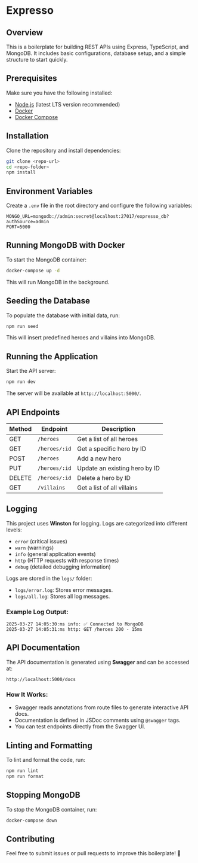 # Expresso

## Overview
This is a boilerplate for building REST APIs using Express, TypeScript, and MongoDB. It includes basic configurations, database setup, and a simple structure to start quickly.

## Prerequisites
Make sure you have the following installed:
- [Node.js](https://nodejs.org/) (latest LTS version recommended)
- [Docker](https://www.docker.com/get-started)
- [Docker Compose](https://docs.docker.com/compose/install/)

## Installation
Clone the repository and install dependencies:

```sh
git clone <repo-url>
cd <repo-folder>
npm install
```

## Environment Variables
Create a `.env` file in the root directory and configure the following variables:

```
MONGO_URL=mongodb://admin:secret@localhost:27017/expresso_db?authSource=admin
PORT=5000
```

## Running MongoDB with Docker
To start the MongoDB container:

```sh
docker-compose up -d
```

This will run MongoDB in the background.

## Seeding the Database
To populate the database with initial data, run:

```sh
npm run seed
```

This will insert predefined heroes and villains into MongoDB.

## Running the Application
Start the API server:

```sh
npm run dev
```

The server will be available at `http://localhost:5000/`.

## API Endpoints
| Method | Endpoint               | Description                              |
|--------|------------------------|------------------------------------------|
| GET    | `/heroes`              | Get a list of all heroes                 |
| GET    | `/heroes/:id`          | Get a specific hero by ID                |
| POST   | `/heroes`              | Add a new hero                           |
| PUT    | `/heroes/:id`          | Update an existing hero by ID            |
| DELETE | `/heroes/:id`          | Delete a hero by ID                      |
| GET    | `/villains`            | Get a list of all villains               |

## Logging
This project uses **Winston** for logging. Logs are categorized into different levels:
- `error` (critical issues)
- `warn` (warnings)
- `info` (general application events)
- `http` (HTTP requests with response times)
- `debug` (detailed debugging information)

Logs are stored in the `logs/` folder:
- `logs/error.log`: Stores error messages.
- `logs/all.log`: Stores all log messages.

### Example Log Output:
```
2025-03-27 14:05:30:ms info: ✅ Connected to MongoDB
2025-03-27 14:05:31:ms http: GET /heroes 200 - 15ms
```

## API Documentation
The API documentation is generated using **Swagger** and can be accessed at:

```
http://localhost:5000/docs
```

### How It Works:
- Swagger reads annotations from route files to generate interactive API docs.
- Documentation is defined in JSDoc comments using `@swagger` tags.
- You can test endpoints directly from the Swagger UI.

## Linting and Formatting
To lint and format the code, run:

```sh
npm run lint
npm run format
```

## Stopping MongoDB
To stop the MongoDB container, run:

```sh
docker-compose down
```

## Contributing
Feel free to submit issues or pull requests to improve this boilerplate! 🚀

